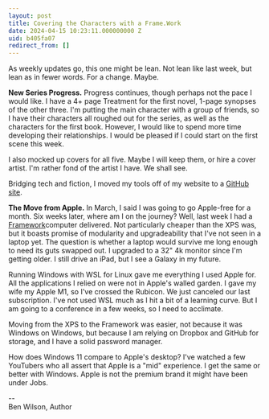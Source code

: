 ```yaml
---
layout: post
title: Covering the Characters with a Frame.Work
date: 2024-04-15 10:23:11.000000000 Z
uid: b405fa07
redirect_from: []
---
```

As weekly updates go, this one might be lean. Not lean like last week, but lean as in fewer words. For a change. Maybe.  
  
**New Series Progress.** Progress continues, though perhaps not the pace I would like. I have a 4+ page Treatment for the first novel, 1-page synopses of the other three. I'm putting the main character with a group of friends, so I have their characters all roughed out for the series, as well as the characters for the first book. However, I would like to spend more time developing their relationships. I would be pleased if I could start on the first scene this week.  
  
I also mocked up covers for all five. Maybe I will keep them, or hire a cover artist. I'm rather fond of the artist I have. We shall see.  
  
Bridging tech and fiction, I moved my tools off of my website to a [GitHub site](https://merovex.github.io).  
  
**The Move from Apple.** In March, I said I was going to go Apple-free for a month. Six weeks later, where am I on the journey? Well, last week I had a [Framework](https://frame.work)computer delivered. Not particularly cheaper than the XPS was, but it boasts promise of modularity and upgradeability that I've not seen in a laptop yet. The question is whether a laptop would survive me long enough to need its guts swapped out. I upgraded to a 32" 4k monitor since I'm getting older. I still drive an iPad, but I see a Galaxy in my future.  
  
Running Windows with WSL for Linux gave me everything I used Apple for. All the applications I relied on were not in Apple's walled garden. I gave my wife my Apple M1, so I've crossed the Rubicon. We just canceled our last subscription. I've not used WSL much as I hit a bit of a learning curve. But I am going to a conference in a few weeks, so I need to acclimate.  
  
Moving from the XPS to the Framework was easier, not because it was Windows on Windows, but because I am relying on Dropbox and GitHub for storage, and I have a solid password manager.  
  
How does Windows 11 compare to Apple's desktop? I've watched a few YouTubers who all assert that Apple is a "mid" experience. I get the same or better with Windows. Apple is not the premium brand it might have been under Jobs.  
  
--&nbsp;  
Ben Wilson, Author

